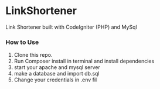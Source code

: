 # LinkShortener
Link Shortener built with CodeIgniter (PHP) and MySql

### How to Use
1. Clone this repo.
2. Run Composer install in terminal and install dependencies
2. start your apache and mysql server
3. make a database and import db.sql
4. Change your credentials in .env fil